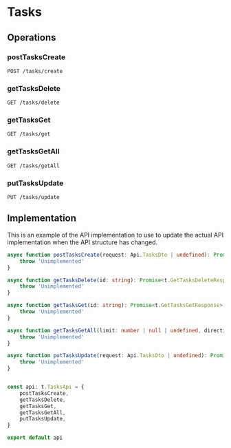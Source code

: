 # Tasks

## Operations

### postTasksCreate

```http
POST /tasks/create
```


### getTasksDelete

```http
GET /tasks/delete
```


### getTasksGet

```http
GET /tasks/get
```


### getTasksGetAll

```http
GET /tasks/getAll
```


### putTasksUpdate

```http
PUT /tasks/update
```


## Implementation

This is an example of the API implementation to use to update the actual API implementation
when the API structure has changed.

```typescript
async function postTasksCreate(request: Api.TasksDto | undefined): Promise<t.PostTasksCreateResponse> {
	throw 'Unimplemented'
}

async function getTasksDelete(id: string): Promise<t.GetTasksDeleteResponse> {
	throw 'Unimplemented'
}

async function getTasksGet(id: string): Promise<t.GetTasksGetResponse> {
	throw 'Unimplemented'
}

async function getTasksGetAll(limit: number | null | undefined, direction: Api.DirectionParamEnum | undefined, sortByField: string | null | undefined): Promise<t.GetTasksGetAllResponse> {
	throw 'Unimplemented'
}

async function putTasksUpdate(request: Api.TasksDto | undefined): Promise<t.PutTasksUpdateResponse> {
	throw 'Unimplemented'
}


const api: t.TasksApi = {
	postTasksCreate,
	getTasksDelete,
	getTasksGet,
	getTasksGetAll,
	putTasksUpdate,
}

export default api
```
